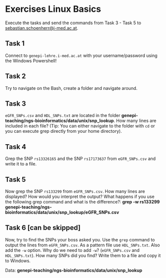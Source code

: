 # Exercises Linux Basics 

Execute the tasks and send the commands from Task 3 - Task 5 to sebastian.schoenherr@i-med.ac.at.

## Task 1
Connect to `genepi-lehre.i-med.ac.at` with your username/password using the Windows Powershell!

## Task 2 
Try to navigate on the Bash, create a folder and navigate around. 

## Task 3
`eGFR_SNPs.csv` and `HDL_SNPs.txt` are located in the folder **genepi-teaching/ngs-bioinformatics/data/unix/snp_lookup**. 
How many lines are included in each file? (Tip: You can either navigate to the folder with `cd` or you can execute grep directly from your home directory). 

## Task 4
Grep the SNP `rs13326165` and the SNP `rs17173637` from `eGFR_SNPs.csv` and write it to a file. 

## Task 5
Now grep the SNP `rs133299` from `eGFR_SNPs.csv`. How many lines are displayed? How would you interpret the output? What happens if you use the following grep command and what is the difference?: **grep -w rs133299 genepi-teaching/ngs-bioinformatics/data/unix/snp_lookup/eGFR_SNPs.csv**

## Task 6 [can be skipped]
Now, try to find the SNPs your boss asked you. Use the `grep` command to output the lines from `eGFR_SNPs.csv`. 
As a pattern file use `HDL_SNPs.txt`. Also add the `-w` option. 
Why do we need to add `-w`? (`eGFR_SNPs.csv` and `HDL_SNPs.txt`). How many SNPs did you find? Write them to a file and copy it to Windows.

Data: **genepi-teaching/ngs-bioinformatics/data/unix/snp_lookup**

